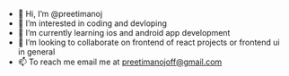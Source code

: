 - 👋 Hi, I’m @preetimanoj
- 👀 I’m interested in coding and devloping
- 🌱 I’m currently learning ios and android app development
- 💞️ I’m looking to collaborate on frontend of react projects or frontend ui in general
- 📫 To reach me email me at preetimanojoff@gmail.com

<!---
preetimanoj/preetimanoj is a ✨ special ✨ repository because its `README.md` (this file) appears on your GitHub profile.
You can click the Preview link to take a look at your changes.
--->
